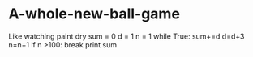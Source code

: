 # A-whole-new-ball-game
Like watching paint dry
sum = 0
d = 1
n = 1
while True:
      sum+=d 
      d=d+3 
      n=n+1
      if n >100:
         break
print sum
